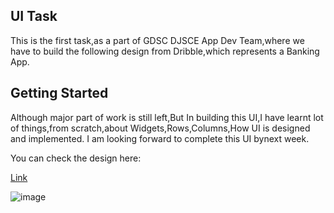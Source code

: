 ## UI Task


This is the first task,as a part of GDSC DJSCE App Dev Team,where we have to build the following design from Dribble,which represents a Banking App.


## Getting Started
Although major part of work is still left,But In building this UI,I have learnt lot of things,from scratch,about Widgets,Rows,Columns,How UI is designed and implemented.
I am looking forward to complete this UI bynext week.

You can check the design here:


[Link](https://dribbble.com/shots/19287638-Banking-App)

![image](https://user-images.githubusercontent.com/73344382/202868960-477b360b-94ee-4556-a2fa-2f925080463f.png)

